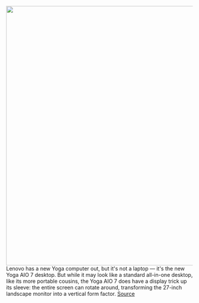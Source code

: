 <img src='https://cdn.vox-cdn.com/thumbor/xTXRHOLeD5SEvPDJNAopvZNb3l0=/0x0:1200x800/1200x800/filters:focal(504x304:696x496)/cdn.vox-cdn.com/uploads/chorus_image/image/68632137/lenovo.0.jpg' width='700px' /><br/>
Lenovo has a new Yoga computer out, but it's not a laptop — it's the new Yoga AIO 7 desktop. But while it may look like a standard all-in-one desktop, like its more portable cousins, the Yoga AIO 7 does have a display trick up its sleeve: the entire screen can rotate around, transforming the 27-inch landscape monitor into a vertical form factor.
<a href='https://www.theverge.com/2021/1/7/22217345/lenovo-aio-7-rotating-display-all-in-one-ces-2021-desktop'> Source <a/>